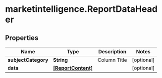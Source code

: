 # marketintelligence.ReportDataHeader

## Properties

Name | Type | Description | Notes
------------ | ------------- | ------------- | -------------
**subjectCategory** | **String** | Column Title | [optional] 
**data** | [**[ReportContent]**](ReportContent.md) |  | [optional] 


